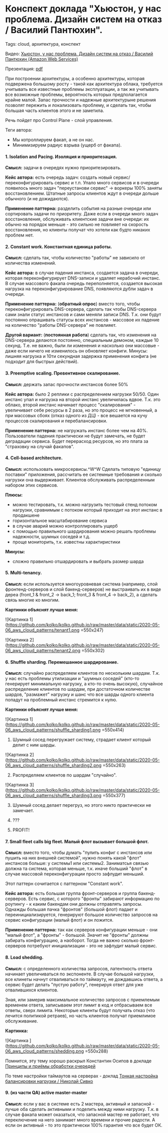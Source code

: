 # Конспект доклада "Хьюстон, у нас проблема. Дизайн систем на отказ / Василий Пантюхин".
Tags: cloud, архитектура, конспект

Видео: [Хьюстон, у нас проблема. Дизайн систем на отказ / Василий Пантюхин (Amazon Web Services)](https://www.youtube.com/watch?v=RxWVxr4uUpI)

Презентация: [pdf](https://drive.google.com/file/d/1rATSPFM2v7bOyJ9q8nVYjEI9OYgJ8xE5/view)


При построении архитектуры, а особенно архитектуры, которая подвержена большому росту - такой как архитектура облака, требуется учитывать все известные проблемы эксплуатации, а так же учитывать все возможные проблемы, вероятность которых предполагается крайне малой. Запас прочности и надежные архитектурыне решения позволят пережить и локализовать проблему, и сделать так, чтобы большая часть клиентов этого и не заметила.

Речь пойдет про Control Plane - слой управления.

Теги автора:
- Мы котроллируем факап, а не он нас.
- Минимизируем радиус взрыва (ущерб от факапа).


#### 1. Isolation and Pacing. Изоляция и приоритезация.

**Смысл:** задачи в очередях нужно приоритезировать.

**Кейс автора:** есть очередь задач: создать новый сервис/переконфигурировать сервис и т.п. Упало много сервисов и в очереди появилось много задач "переустанови сервис" -> воркеры 100% заняты восстановлением. Штатные запросы клиентов ждут в очереди дольше обычного (и не дожидаются).

**Применение паттерна:** разделить события на разные очереди или сортировать задачи по приоритету. Даже если в очереди много задач восстановления, обслуживать клиентские задачи вне очереди: их обычно на порядок меньше - это сильно не повлияет на скорость восстановления, но клиенты получат что хотели как будто никаких проблем нет.


#### 2. Constant work. Константная единица работы.

**Смысл:** сделать так, чтобы количество "работы" не зависило от количества изменений.

**Кейс автора:** в случае падения инстанса, создается задача в очереди, которая переконфигурирует DNS-записи и удаляет нерабочий инстанс. В случае массового факапа очередь переполняется, создается высокая нагрузка на переконфигурирование DNS, появляются дубли задач в очереди.

**Применение паттерна:** (**обратный опрос**) вместо того, чтобы переконфигурировать DNS-сервера, сделать так чтобы DNS-сервера сами знали статус инстансов и сами меняли записи DNS. Т.к. они будут постоянно опрашивать статусы всех инстансов - массовое их падение на количество "работы DNS-сервера" не повлияет.

**Другой вариант:** (**постоянная работа**) сделать так, что изменения на DNS-сервера делаются постоянно, специальным демоном, каждые 10 секунд. Т.е. не важно, были ли изменения и насколько они массовые - даже если ничего не изменилось он обновляет конфиги. Минусы: лишняя нагрузка и 10ти секундная задержка применения конфига (не подходит для быстрых действий).


#### 3. Preemptive scaling. Превентивное скалирование.

**Смысл:** держать запас прочности инстансов более 50%

**Кейс автора:** было 2 реплики с распределением нагрузки 50/50. Один инстанс упал и нагрузка на второй инстанс увеличилась вдвое. Т.к. это облако, второй инстанс начинает процесс "скалирования" - увеличивает себе ресурсы в 2 раза, но это процесс не мгновенный, а при массовых сбоях (отказ одного из ДЦ) - все вешается на кучу процессов скалирования и перебалансировки.

**Применение паттерна:** не нагружать инстанс более чем на 40%. Пользователи падения практически не будут замечать, не будет деградации сервиса. Будет перерасход ресурсов, но это плата за "страховку на случай факапов".


#### 4. Cell-based architecture.

**Смысл:** использовать микросервисы.^W^W Сделать типовую "единицу поставки" приложения, рассчитать ее системные требования и сколько нагрузки она выдерживает. Клиентов обслуживать распределенным набором этих сервисов.

**Плюсы:**
- можно тестировать, т.к. можно нагрузить тестовый стенд потоком нагрузки, сравнимым с потоком который приходит на этот инстанс в продакшене
- горизонтальное масштабирование сервиса
- в случае аварий можно контроллировать ущерб
- с помощью правильного шардирования можно решать проблемы надежности, шумных соседей и т.д.
- проще мониторить, т.к. известны характиристики

**Минусы:**
- сложно правильно отшардировать и выбрать размер шарда


#### 5. Multi-tenancy.

**Смысл:** если используется многоуровневая система (например, слой фронтенд-серверов и слой бакенд-серверов) не выстраивать их в виде дереа (front_1 & front_2 -> back_1; front_3 & front_4 -> back_2), а сделать связь многие ко многим.

**Картинки объяснят лучше меня:**

![Картинка 1](https://github.com/kolko/kolko.github.io/raw/master/data/static/2020-05-06_aws_cloud_patterns/tenant1.png =550x247)

![Картинка 2](https://github.com/kolko/kolko.github.io/raw/master/data/static/2020-05-06_aws_cloud_patterns/tenant2.png =550x302)


#### 6. Shuffle sharding. Перемешанное шардирование.

**Смысл:** случайно распределяем клиентов по нескольким шардам. Т.к. у нас есть проблемы утилизации и "шумных соседей" (кто-то генерирует минимальную нагрузку, а кто-то очень высокую), случайное распределение клиентов по шардам, при достаточном количестве шардов, "размажет" нагрузку и шанс что все шарды одного клиента попадут на проблемный инстанс стремится к нулю.

**Картинки объяснят лучше меня:**

![Картинка 1](https://github.com/kolko/kolko.github.io/raw/master/data/static/2020-05-06_aws_cloud_patterns/shuffle_sharding1.png =550x414)

1. Шумный сосед перегружает систему, страдает клиент который делит с ним шарды.

![Картинка 2](https://github.com/kolko/kolko.github.io/raw/master/data/static/2020-05-06_aws_cloud_patterns/shuffle_sharding2.png =550x263)

2. Распределяем клиентов по шардам "случайно".

![Картинка 3](https://github.com/kolko/kolko.github.io/raw/master/data/static/2020-05-06_aws_cloud_patterns/shuffle_sharding3.png =550x377)

3. Шумный сосед делает перегруз, но этого никто практически не замечает.

4. ???

5. PROFIT!


#### 7. Small fleet calls big fleet. Малый флот вызывает большой флот.

**Смысл:** вместо того, чтобы думать "пулить конфиг с инстансов или пушить на них внешней системой", нужно понять какой "флот" инстансов больше: у системы1 или системы2. Заниматсья связью должна та система, которая меньше, т.к. иначе больший "флот" в случае массовой переконфигурации просто зафлудит меньший.

Этот паттерн сочитается с паттерном "Constant work".

**Кейс автора:** есть большая группа фронт-серверов и группа бакенд-серверов. Есть сервис, с которого "фронты" забирают информацию по роутингу - к каким бакендам они должны отправлять запросы. Однажды большая пачка "фронтов" (большой флот) падает и переинициализируется, генерируют большое количество запросов на сервис конфигурации (малый флот) и он ложится.

**Применение паттерна:** так как серверов конфигурации меньше - они "малый флот", а "фронты" - большой. Значит не "фронты" должны забирать конфигурацию, а наоборот. Тогда не важно сколько фронт-серверов потребуют инициализации - это не зафлудит малый сервис.


#### 8. Load shedding.

**Смысл:** с определенного количества запросов, латентность ответа начинает увеличиваться по экспоненте. В случае большой нагрузки, все клинеты начнут отваливаться по таймауту, не дождавшись ответа, а сервис будет делать "пустую работу", генерируя ответ для уже отвалившихся клиентов.

Зная, или замерив максимальное количество запросов с приемлемым временем ответа, записываем этот лимит в код и отбрасываем все ответы, сверх лимита. Некоторые клиенты будут получать отказ (что лечится политикой ретраев), но часть клиентов получат приемлимое обслуживание.

**Картинка:**

![Картинка ](https://github.com/kolko/kolko.github.io/raw/master/data/static/2020-05-06_aws_cloud_patterns/shedding.png =550x288)

Помнится, эту тему хорошо раскрыл Константин Осипов в докладе [Принципы и приёмы обработки очередей](https://www.youtube.com/watch?v=CvT1v7xiRS0)

По теме настройки таймаутов на серверах - доклад [Тонкая настройка балансировки нагрузки / Николай Сивко](https://www.youtube.com/watch?v=2-j2ADWFkkE)

#### 9. (из части QA) active master-master

**Смысл:** если у вас в системе есть 2 мастера, активный и запасной - лучше оба сделать активными и поделить между ними нагрузку. Т.к. в случае факапа может оказаться, что запасной мастер не работает, что переключение на него занимает много времени и прочие радости. А если он активный - то это практически 100% гарантия что все будет ОК.

